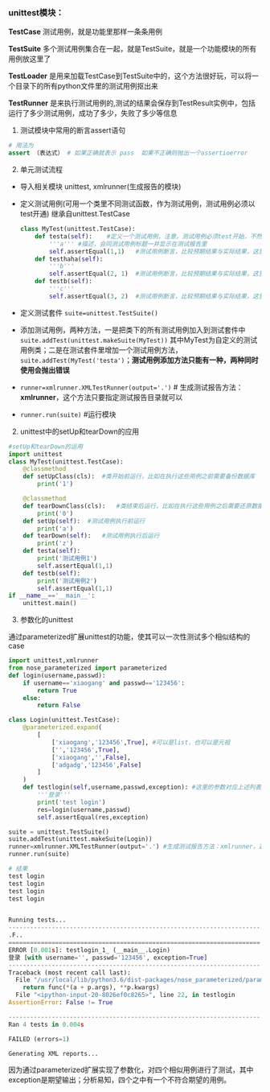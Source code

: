 ### unittest模块：

**TestCase** 测试用例，就是功能里那样一条条用例

**TestSuite** 多个测试用例集合在一起，就是TestSuite，就是一个功能模块的所有用例放这里了

**TestLoader** 是用来加载TestCase到TestSuite中的，这个方法很好玩，可以将一个目录下的所有python文件里的测试用例抠出来

**TestRunner** 是来执行测试用例的,测试的结果会保存到TestResult实例中，包括运行了多少测试用例，成功了多少，失败了多少等信息

1. 测试模块中常用的断言assert语句

```Python
# 用法为 
assert （表达式） # 如果正确就表示 pass  如果不正确则抛出一个assertioerror

```

2. 单元测试流程

- 导入相关模块 unittest, xmlrunner(生成报告的模块)

- 定义测试用例(可用一个类里不同测试函数，作为测试用例，测试用例必须以test开通) 继承自unittest.TestCase 
  ```Python
  class MyTest(unittest.TestCase):
      def testa(self):    #定义一个测试用例，注意，测试用例必须test开始，不然不会当做是测试用例
          '''a''' #描述，会同测试用例标题一并显示在测试报告里
          self.assertEqual(1,1)   #测试用例断言，比较预期结果与实际结果，这里1==1，显然结果是pass
      def testhaha(self):
          '''b'''
          self.assertEqual(2, 1)  #测试用例断言，比较预期结果与实际结果，这里2==1，显然结果是Fail
      def testb(self):
          '''c'''
          self.assertEqual(3, 2)  #测试用例断言，比较预期结果与实际结果，这里3==1，显然结果是Fail
  
  ``` 
  

- 定义测试套件  `suite=unittest.TestSuite()`

- 添加测试用例，两种方法，一是把类下的所有测试用例加入到测试套件中`suite.addTest(unittest.makeSuite(MyTest))` 其中MyTest为自定义的测试用例类；二是在测试套件里增加一个测试用例方法，`suite.addTest(MyTest('testa')`；**测试用例添加方法只能有一种，两种同时使用会抛出错误**

- `runner=xmlrunner.XMLTestRunner(output='.')` # 生成测试报告方法：**xmlrunner**，这个方法只要指定测试报告目录就可以
    
- `runner.run(suite)`   #运行模块

2. unittest中的setUp和tearDown的应用

```Python
#setUp和tearDown的运用
import unittest
class MyTest(unittest.TestCase):
    @classmethod
    def setUpClass(cls):  #类开始前运行，比如在执行这些用例之前需要备份数据库
        print('1')

    @classmethod
    def tearDownClass(cls):   #类结束后运行，比如在执行这些用例之后需要还原数据库
        print('0')
    def setUp(self):  #测试用例执行前运行
        print('a')
    def tearDown(self):   #测试用例执行后运行
        print('z')
    def testa(self):
        print('测试用例1')
        self.assertEqual(1,1)
    def testb(self):
        print('测试用例2')
        self.assertEqual(1,1)
if __name__=='__main__':
    unittest.main()
```
3. 参数化的unittest

通过parameterized扩展unittest的功能，使其可以一次性测试多个相似结构的case

```Python
import unittest,xmlrunner
from nose_parameterized import parameterized
def login(username,passwd):
    if username=='xiaogang' and passwd=='123456':
        return True
    else:
        return False

class Login(unittest.TestCase):
    @parameterized.expand(
        [
            ['xiaogang','123456',True], #可以是list，也可以是元祖
            ['','123456',True],
            ['xiaogang','',False],
            ['adgadg','123456',False]
        ]
    )
    def testlogin(self,username,passwd,exception): #这里的参数对应上述列表里的元素，运行的时候会遍历上述列表里的二维列表直到所有元素都调用运行完成
        '''登录'''
        print('test login')
        res=login(username,passwd)
        self.assertEqual(res,exception)

suite = unittest.TestSuite()
suite.addTest(unittest.makeSuite(Login))
runner=xmlrunner.XMLTestRunner(output='.') #生成测试报告方法：xmlrunner，这个方法只要指定测试报告目录就可以
runner.run(suite)

# 结果
test login
test login
test login
test login


Running tests...
----------------------------------------------------------------------
.F..
======================================================================
ERROR [0.001s]: testlogin_1_ (__main__.Login)
登录 [with username='', passwd='123456', exception=True]
----------------------------------------------------------------------
Traceback (most recent call last):
  File "/usr/local/lib/python3.6/dist-packages/nose_parameterized/parameterized.py", line 392, in standalone_func
    return func(*(a + p.args), **p.kwargs)
  File "<ipython-input-20-8026ef0c8265>", line 22, in testlogin
AssertionError: False != True

----------------------------------------------------------------------
Ran 4 tests in 0.004s

FAILED (errors=1)

Generating XML reports...

```
因为通过parameterized扩展实现了参数化，对四个相似用例进行了测试，其中exception是期望输出；分析易知，四个之中有一个不符合期望的用例。
